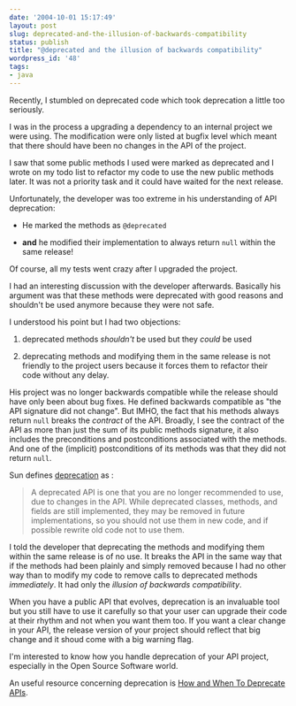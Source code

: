 ```yaml
---
date: '2004-10-01 15:17:49'
layout: post
slug: deprecated-and-the-illusion-of-backwards-compatibility
status: publish
title: "@deprecated and the illusion of backwards compatibility"
wordpress_id: '48'
tags:
- java
---
```


Recently, I stumbled on deprecated code which took deprecation a little too seriously.  

I was in the process a upgrading a dependency to an internal project we were using. The modification were only listed at bugfix level which meant that there should have been no changes in the API of the project.  

I saw that some public methods I used were marked as deprecated and I wrote on my todo list to refactor my code to use the new public methods later. It was not a priority task and it could have waited for the next release.  

Unfortunately, the developer was too extreme in his understanding of API deprecation:





  
  * He marked the methods as `@deprecated`

  
  * **and** he modified their implementation to always return `null` within the same release!





Of course, all my tests went crazy after I upgraded the project.





I had an interesting discussion with the developer afterwards. Basically his argument was that these methods were deprecated with good reasons and shouldn't be used anymore because they were not safe.  

I understood his point but I had two objections:





 
  1. deprecated methods _shouldn't_ be used but they _could_ be used

 
  2. deprecating methods and modifying them in the same release is not friendly to the project users because it forces them to refactor their code without any delay.




His project was no longer backwards compatible while the release should have only been about bug fixes. He defined backwards compatible as "the API signature did not change". But IMHO, the fact that his methods always return `null` breaks the _contract_ of the API. Broadly, I see the contract of the API as more than just the sum of its public methods signature, it also includes the preconditions and postconditions associated with the methods. And one of the  (implicit) postconditions of its methods was that they did not return `null`.





Sun defines [deprecation](http://java.sun.com/j2se/1.5.0/docs/guide/javadoc/deprecation/) as :




> A deprecated API is one that you are no longer recommended to use, due to changes in the API. While deprecated classes, methods, and fields are still implemented, they may be removed in future implementations, so you should not use them in new code, and if possible rewrite old code not to use them.






I told the developer that deprecating the methods and modifying them within the same release is of no use. It breaks the API in the same way that if the methods had been plainly and simply removed because I had no other way than to modify my code to remove calls to deprecated methods
_immediately_. It had only the _illusion of backwards compatibility_.





When you have a public API that evolves, deprecation is an invaluable tool but you still have to use it carefully so that your user can upgrade their code at their rhythm and not when you want them too. If you want a clear change in your API, the release version of your project should reflect that big change and it shoud come with a big warning flag.





I'm interested to know how you handle deprecation of your API project, especially in the Open Source Software world.




An useful resource concerning deprecation is [How and When To Deprecate APIs](http://java.sun.com/j2se/1.5.0/docs/guide/javadoc/deprecation/deprecation.html).




